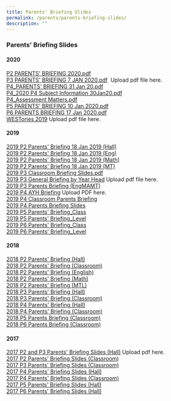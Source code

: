 ```yaml
---
title: Parents' Briefing Slides
permalink: /parents/parents-briefing-slides/
description: ""
---
```

### Parents' Briefing Slides

#### 2020

[P2 PARENTS' BRIEFING 2020.pdf](/files/pbs1.pdf)   <Br>
[P3 PARENTS' BRIEFING 7 JAN 2020.pdf](https://xingnanpri-moe-edu-sg-admin.cwp.sg/qql/slot/u224/Parents%20Corner/2020/P3%20PARENTS%20BRIEFING%207%20JAN%202020.pdf)   Upload pdf file here. <br>
[P4\_PARENTS' BRIEFING 31 Jan 20.pdf](/files/pbs2.pdf) <br>
[P4\_2020 P4 Subject Information 30Jan20.pdf](/files/pbs3.pdf) <br>
[P4\_Assessment Matters.pdf](/files/pbs4.pdf) <br>
[P5 PARENTS' BRIEFING 10 Jan 2020.pdf](/files/pbs5.pdf)  <br>
[P6 PARENTS BRIEFING 17 Jan 2020.pdf](/files/pbs6.pdf)  <br>
[WESTories 2019](https://xingnanpri-moe-edu-sg-admin.cwp.sg/qql/slot/u224/Parents%20Corner/p5/2020/WESTories%202019%20-%20300ppi%20(2).pdf) Upload pdf file here. 

#### 2019

[2019 P2 Parents' Briefing 18 Jan 2019 (Hall)](/files/pbs7.pdf) <br>
[2019 P2 Parents' Briefing 18 Jan 2019 (Eng)](/files/pbs8.pdf) <br>
[2019 P2 Parents' Briefing 18 Jan 2019 (Math)](/files/pbs9.pdf) <br>
[2019 P2 Parents' Briefing 18 Jan 2019 (MT)](/files/pbs10.pdf) <br>
[2019 P3 Classroom Briefing Slides.pdf](/files/pbs11.pdf)  <br>
[2019 P3 General Briefing by Year Head](https://xingnanpri.moe.edu.sg/qql/slot/u224/Parents%20Corner/p3/2019/2019%20P3%20General%20Briefing%20by%20Year%20Head.pdf) Upload pdf file here. <br>
[2019 P3 Parents Briefing (EngMAMT)](/files/pbs13.pdf) <br>
[2019 P4 AYH Briefing](https://xingnanpri-moe-edu-sg-admin.cwp.sg/qql/slot/u224/Parents%20Corner/p4/2019/2019%20P4%20AYH%20Briefing.pdf)  Upload PDF here.<br>
[2019 P4 Classroom Parents Briefing](/files/pbs14.pdf) <br>
[2019 P4 Parents Briefing Slides](/files/pbs15.pdf) <br>
[2019 P5 Parents' Briefing\_Class](/files/pbs16.pdf) <br>
[2019 P5 Parents' Briefing\_Level](/files/pbs17.pdf) <br>
[2019 P6 Parents' Briefing\_Class](/files/pbs18.pdf) <br>
[2019 P6 Parents' Briefing\_Level](/files/pbs19.pdf) <br>

#### 2018

[2018 P2 Parents' Briefing (Hall)](/files/pbs20.pdf) <br> 
[2018 P2 Parents' Briefing (Classroom)](/files/pbs21.pdf) <br>
[2018 P2 Parents' Briefing (English)](/files/pbs22.pdf) <br>
[2018 P2 Parents' Briefing (Math)](/files/pbs23.pdf) <br>
[2018 P2 Parents' Briefing (MTL)](/files/pbs24.pdf) <br>
[2018 P3 Parents' Briefing (Hall)](/files/pbs25.pdf) <br>
[2018 P3 Parents' Briefing (Classroom)](/files/pbs26.pdf) <br>
[2018 P4 Parents' Briefing (Hall)](/files/pbs27.pdf) <br>
[2018 P4 Parents' Briefing (Classroom)](/files/pbs28.pdf) <br> 
[2018 P5 Parents Briefing (Classroom)](/files/pbs29.pdf) <br>
[2018 P6 Parents Briefing (Classroom)](/files/pbs30.pdf) <br>

#### 2017

[2017 P2 and P3 Parents' Briefing Slides (Hall)](https://xingnanpri-moe-edu-sg-admin.cwp.sg/qql/slot/u224/Partnership/Parents/P2%20P3%20PB%20Hall%202017.pdf)  Upload pdf here. <br>
[2017 P2 Parents' Briefing Slides (Classroom)](/files/pbs31.pdf) <br>
[2017 P3 Parents' Briefing Slides (Classroom)](/files/pbs32.pdf) <br>
[2017 P4 Parents' Briefing Slides (Hall)](/files/pbs33.pdf) <br>
[2017 P4 Parents' Briefing Slides (Classroom)](/files/pbs34.pdf) <br>
[2017 P5 Parents' Briefing Slides (Hall)](/files/pbs35.pdf) <br>
[2017 P6 Parents' Briefing Slides (Hall)](/files/pbs36.pdf) <br>